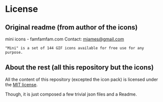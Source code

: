 # License

## Original readme (from author of the icons)

mini icons - famfamfam.com
Contact: mjames@gmail.com

```
"Mini" is a set of 144 GIF icons available for free use for any purpose.
```

## About the rest (all this repository but the icons)

All the content of this repository (excepted the icon pack) 
is licensed under the [MIT license](http://opensource.org/licenses/MIT).

Though, it is just composed a few trivial json files and a Readme.
